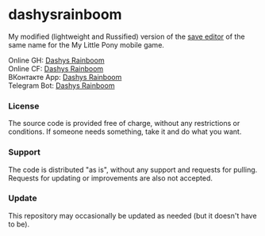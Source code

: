 # dashysrainboom

My modified (lightweight and Russified) version of the [save editor](https://www.reddit.com/r/MLPIOS/comments/2v3s8v/dashys_rainboom_android_mlp_savegame_editor/) of the same name for the My Little Pony mobile game.

Online GH: [Dashys Rainboom](https://jackiewaltryan.github.io/dashysrainboom)<br>
Online CF: [Dashys Rainboom](https://dashysrainboom.pages.dev)<br>
ВКонтакте App: [Dashys Rainboom](https://vk.com/app51879230_225697929)<br>
Telegram Bot: [Dashys Rainboom](https://t.me/DashysRainboomBot)

### License

The source code is provided free of charge, without any restrictions or conditions.  If someone needs something, take it and do what you want.

### Support

The code is distributed "as is", without any support and requests for pulling. Requests for updating or improvements are also not accepted.

### Update

This repository may occasionally be updated as needed (but it doesn't have to be).
